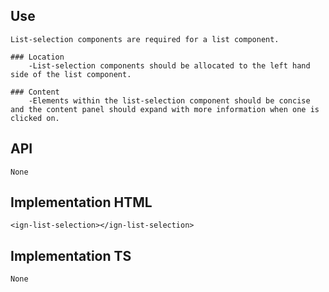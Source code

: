 ## Use
    List-selection components are required for a list component.

    ### Location
        -List-selection components should be allocated to the left hand side of the list component.

    ### Content
        -Elements within the list-selection component should be concise and the content panel should expand with more information when one is clicked on.


## API
    None


## Implementation HTML
    <ign-list-selection></ign-list-selection>


## Implementation TS
    None